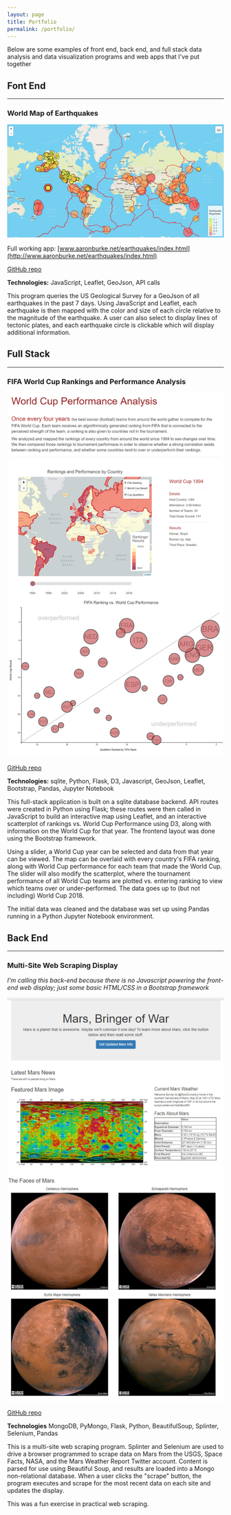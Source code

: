 ```yaml
---
layout: page
title: Portfolio
permalink: /portfolio/
---
```


Below are some examples of front end, back end, and full stack data analysis and data visualization programs and web apps that I've put together

## Font End
---

### World Map of Earthquakes

<!-- <div class="resp-container">
    <iframe class="resp-iframe" src="http://www.aaronburke.net/earthquakes/index.html" allowfullscreen></iframe>
</div> -->

![world map of the last 7 days of earthquakes](images/earthquakes.jpg)

Full working app: [www.aaronburke.net/earthquakes/index.html](http://www.aaronburke.net/earthquakes/index.html)

[GitHub repo](https://github.com/imtheaaron/imtheaaron.github.io/tree/master/earthquakes)

**Technologies:** JavaScript, Leaflet, GeoJson, API calls

This program queries the US Geological Survey for a GeoJson of all earthquakes in the past 7 days. Using JavaScript and Leaflet, each earthquake is then mapped with the color and size of each circle relative to the magnitude of the earthquake. A user can also select to display lines of tectonic plates, and each earthquake circle is clickable which will display additional information.

## Full Stack
---

### FIFA World Cup Rankings and Performance Analysis

![World Cup Analysis Dashboard](images/world_cup_dashboard.jpg)

[GitHub repo](https://github.com/imtheaaron/World-Cup-Analysis)

**Technologies:** sqlite, Python, Flask, D3, Javascript, GeoJson, Leaflet, Bootstrap, Pandas, Jupyter Notebook

This full-stack application is built on a sqlite database backend. API routes were created in Python using Flask; these routes were then called in JavaScript to build an interactive map using Leaflet, and an interactive scatterplot of rankings vs. World Cup Performance using D3, along with information on the World Cup for that year. The frontend layout was done using the Bootstrap framework.

Using a slider, a World Cup year can be selected and data from that year can be viewed. The map can be overlaid with every country's FIFA ranking, along with World Cup performance for each team that made the World Cup. The slider will also modify the scatterplot, where the tournament performance of all World Cup teams are plotted vs. entering ranking to view which teams over or under-performed. The data goes up to (but not including) World Cup 2018.

The initial data was cleaned and the database was set up using Pandas running in a Python Jupyter Notebook environment.

## Back End ##
---

### Multi-Site Web Scraping Display ###

*I'm calling this back-end because there is no Javascript powering the front-end web display; just some basic HTML/CSS in a Bootstrap framework*

![Mars Scraping Web Display](images/mars_display.jpg)

[GitHub repo](https://github.com/imtheaaron/misc-coursework/tree/master/scraping-display)

**Technologies** MongoDB, PyMongo, Flask, Python, BeautifulSoup, Splinter, Selenium, Pandas

This is a multi-site web scraping program. Splinter and Selenium are used to drive a browser programmed to scrape data on Mars from the USGS, Space Facts, NASA, and the Mars Weather Report Twitter account. Content is parsed for use using Beautiful Soup, and results are loaded into a Mongo non-relational database. When a user clicks the "scrape" button, the program executes and scrape for the most recent data on each site and updates the display.

This was a fun exercise in practical web scraping.
